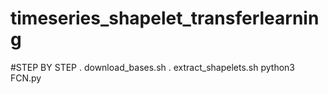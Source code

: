 # timeseries_shapelet_transferlearning

#STEP BY STEP
. download_bases.sh
. extract_shapelets.sh
python3 FCN.py <SERIE>

